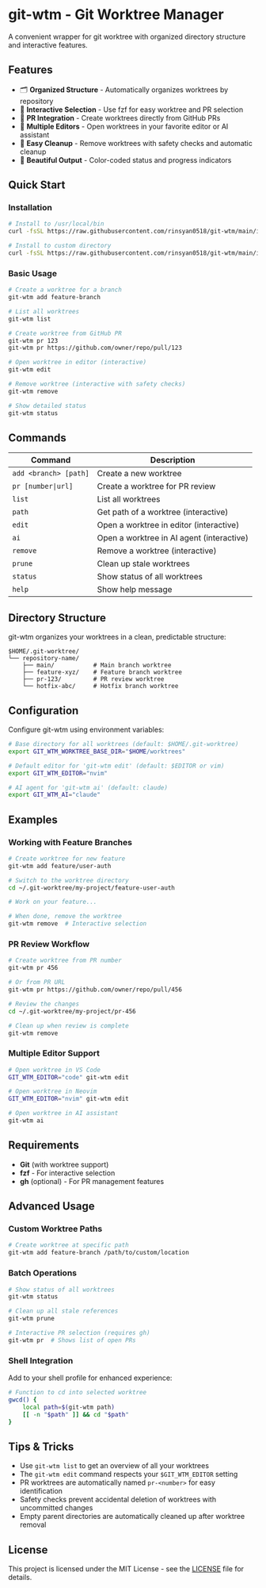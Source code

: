 # git-wtm - Git Worktree Manager

A convenient wrapper for git worktree with organized directory structure and interactive features.

## Features

- 🗂️ **Organized Structure** - Automatically organizes worktrees by repository
- 🎯 **Interactive Selection** - Use fzf for easy worktree and PR selection
- 🔄 **PR Integration** - Create worktrees directly from GitHub PRs
- 📝 **Multiple Editors** - Open worktrees in your favorite editor or AI assistant
- 🧹 **Easy Cleanup** - Remove worktrees with safety checks and automatic cleanup
- 🎨 **Beautiful Output** - Color-coded status and progress indicators

## Quick Start

### Installation

```bash
# Install to /usr/local/bin
curl -fsSL https://raw.githubusercontent.com/rinsyan0518/git-wtm/main/install.sh | bash

# Install to custom directory
curl -fsSL https://raw.githubusercontent.com/rinsyan0518/git-wtm/main/install.sh | INSTALL_DIR=~/.local/bin bash
```

### Basic Usage

```bash
# Create a worktree for a branch
git-wtm add feature-branch

# List all worktrees
git-wtm list

# Create worktree from GitHub PR
git-wtm pr 123
git-wtm pr https://github.com/owner/repo/pull/123

# Open worktree in editor (interactive)
git-wtm edit

# Remove worktree (interactive with safety checks)
git-wtm remove

# Show detailed status
git-wtm status
```

## Commands

| Command               | Description                               |
| --------------------- | ----------------------------------------- |
| `add <branch> [path]` | Create a new worktree                     |
| `pr [number\|url]`    | Create a worktree for PR review           |
| `list`                | List all worktrees                        |
| `path`                | Get path of a worktree (interactive)      |
| `edit`                | Open a worktree in editor (interactive)   |
| `ai`                  | Open a worktree in AI agent (interactive) |
| `remove`              | Remove a worktree (interactive)           |
| `prune`               | Clean up stale worktrees                  |
| `status`              | Show status of all worktrees              |
| `help`                | Show help message                         |

## Directory Structure

git-wtm organizes your worktrees in a clean, predictable structure:

```
$HOME/.git-worktree/
└── repository-name/
    ├── main/           # Main branch worktree
    ├── feature-xyz/    # Feature branch worktree
    ├── pr-123/         # PR review worktree
    └── hotfix-abc/     # Hotfix branch worktree
```

## Configuration

Configure git-wtm using environment variables:

```bash
# Base directory for all worktrees (default: $HOME/.git-worktree)
export GIT_WTM_WORKTREE_BASE_DIR="$HOME/worktrees"

# Default editor for 'git-wtm edit' (default: $EDITOR or vim)
export GIT_WTM_EDITOR="nvim"

# AI agent for 'git-wtm ai' (default: claude)
export GIT_WTM_AI="claude"
```

## Examples

### Working with Feature Branches

```bash
# Create worktree for new feature
git-wtm add feature/user-auth

# Switch to the worktree directory
cd ~/.git-worktree/my-project/feature-user-auth

# Work on your feature...

# When done, remove the worktree
git-wtm remove  # Interactive selection
```

### PR Review Workflow

```bash
# Create worktree from PR number
git-wtm pr 456

# Or from PR URL
git-wtm pr https://github.com/owner/repo/pull/456

# Review the changes
cd ~/.git-worktree/my-project/pr-456

# Clean up when review is complete
git-wtm remove
```

### Multiple Editor Support

```bash
# Open worktree in VS Code
GIT_WTM_EDITOR="code" git-wtm edit

# Open worktree in Neovim
GIT_WTM_EDITOR="nvim" git-wtm edit

# Open worktree in AI assistant
git-wtm ai
```

## Requirements

- **Git** (with worktree support)
- **fzf** - For interactive selection
- **gh** (optional) - For PR management features

## Advanced Usage

### Custom Worktree Paths

```bash
# Create worktree at specific path
git-wtm add feature-branch /path/to/custom/location
```

### Batch Operations

```bash
# Show status of all worktrees
git-wtm status

# Clean up all stale references
git-wtm prune

# Interactive PR selection (requires gh)
git-wtm pr  # Shows list of open PRs
```

### Shell Integration

Add to your shell profile for enhanced experience:

```bash
# Function to cd into selected worktree
gwcd() {
    local path=$(git-wtm path)
    [[ -n "$path" ]] && cd "$path"
}
```

## Tips & Tricks

- Use `git-wtm list` to get an overview of all your worktrees
- The `git-wtm edit` command respects your `$GIT_WTM_EDITOR` setting
- PR worktrees are automatically named `pr-<number>` for easy identification
- Safety checks prevent accidental deletion of worktrees with uncommitted changes
- Empty parent directories are automatically cleaned up after worktree removal

## License

This project is licensed under the MIT License - see the [LICENSE](LICENSE) file for details.
